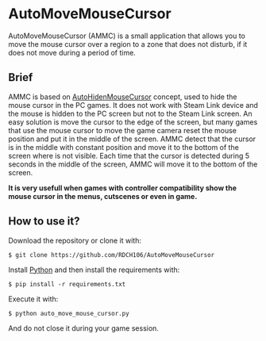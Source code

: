 # AutoMoveMouseCursor

AutoMoveMouseCursor (AMMC) is a small application that allows you to move the mouse cursor over a region to a zone that does not disturb, if it does not move during a period of time. 

## Brief

AMMC is based on [AutoHidenMouseCursor](http://www.softwareok.com/?seite=Microsoft/AutoHideMouseCursor) concept, used to hide the mouse cursor in the PC games. It does not work with Steam Link device and the mouse is hidden to the PC screen but not to the Steam Link screen. An easy solution is move the cursor to the edge of the screen, but many games that use the mouse cursor to move the game camera reset the mouse position and put it in the middle of the screen. AMMC detect that the cursor is in the middle with constant position and move it to the bottom of the screen where is not visible. Each time that the cursor is detected during 5 seconds in the middle of the screen, AMMC will move it to the bottom of the screen.

**It is very usefull when games with controller compatibility show the mouse cursor in the menus, cutscenes or even in game.**

## How to use it?

Download the repository or clone it with:

`$ git clone https://github.com/RDCH106/AutoMoveMouseCursor`

Install [Python](https://www.python.org/downloads/) and then install the requirements with:

`$ pip install -r requirements.txt`

Execute it with:

`$ python auto_move_mouse_cursor.py`

And do not close it during your game session.
